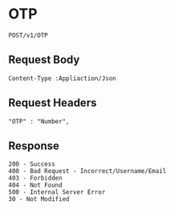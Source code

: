 # OTP

```
POST/v1/OTP

```
## Request Body
```
Content-Type :Appliaction/Json

```
## Request Headers

```
"OTP" : "Number",

```
## Response
```
200 - Success
400 - Bad Request - Incorrect/Username/Email
403 - Forbidden
404 - Not Found
500 - Internal Server Error
30 - Not Modified

```